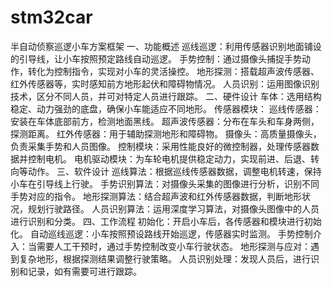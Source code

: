 # stm32car
半自动侦察巡逻小车方案框架
一、功能概述
巡线巡逻：利用传感器识别地面铺设的引导线，让小车按照预定路线自动巡逻。
手势控制：通过摄像头捕捉手势动作，转化为控制指令，实现对小车的灵活操控。
地形探测：搭载超声波传感器、红外传感器等，实时感知前方地形起伏和障碍物情况。
人员识别：运用图像识别技术，区分不同人员，并可对特定人员进行跟踪。
二、硬件设计
车体：选用结构稳定、动力强劲的底盘，确保小车能适应不同地形。
传感器模块：
巡线传感器：安装在车体底部前方，检测地面黑线。
超声波传感器：分布在车头和车身两侧，探测距离。
红外传感器：用于辅助探测地形和障碍物。
摄像头：高质量摄像头，负责采集手势和人员图像。
控制模块：采用性能良好的微控制器，处理传感器数据并控制电机。
电机驱动模块：为车轮电机提供稳定动力，实现前进、后退、转向等动作。
三、软件设计
巡线算法：根据巡线传感器数据，调整电机转速，保持小车在引导线上行驶。
手势识别算法：对摄像头采集的图像进行分析，识别不同手势对应的指令。
地形探测算法：结合超声波和红外传感器数据，判断地形状况，规划行驶路径。
人员识别算法：运用深度学习算法，对摄像头图像中的人员进行识别和分类。
四、工作流程
初始化：开启小车后，各传感器和模块进行初始化。
自动巡线巡逻：小车按照预设路线开始巡逻，传感器实时监测。
手势控制介入：当需要人工干预时，通过手势控制改变小车行驶状态。
地形探测与应对：遇到复杂地形，根据探测结果调整行驶策略。
人员识别处理：发现人员后，进行识别和记录，如有需要可进行跟踪。


